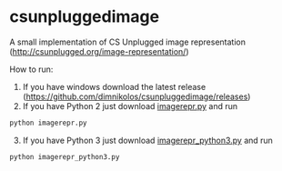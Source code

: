 # csunpluggedimage
A small implementation of CS Unplugged image representation (http://csunplugged.org/image-representation/)

How to run:
1. If you have windows download the latest release (https://github.com/dimnikolos/csunpluggedimage/releases)
2. If you have Python 2 just download [imagerepr.py](https://raw.githubusercontent.com/dimnikolos/csunpluggedimage/master/imagerepr.py) and run 
``` sh
python imagerepr.py
```
3. If you have Python 3 just download [imagerepr_python3.py](https://raw.githubusercontent.com/dimnikolos/csunpluggedimage/master/imagerepr_python3.py) and run 
``` sh
python imagerepr_python3.py
```


